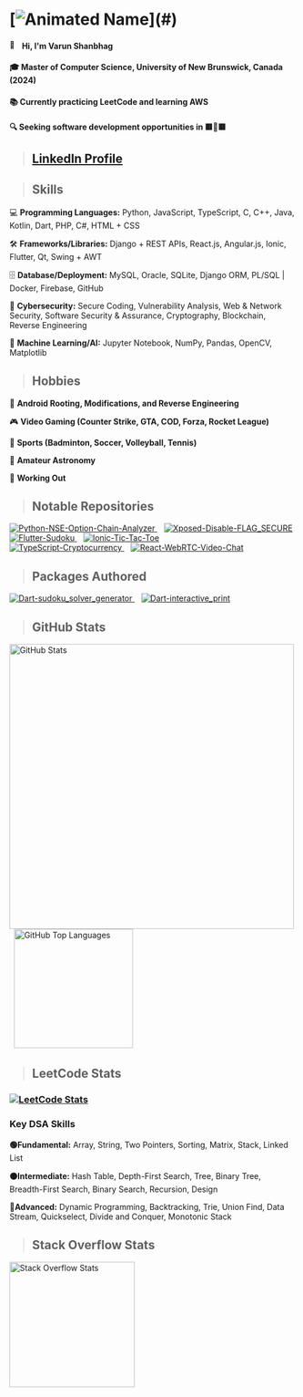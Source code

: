 [//]: # (version: '1.0.1')

# [![Animated Name](https://readme-typing-svg.herokuapp.com?font=Fira+Code&size=30&duration=3500&pause=1000&color=00B200&repeat=false&width=700&height=70&lines=Hello+World%2C+welcome+to+my+profile!)](#)

#### <a href="#"><img src="https://media.giphy.com/media/hvRJCLFzcasrR4ia7z/giphy.gif" width="15" alt="👋"></a>&nbsp; Hi, I'm Varun Shanbhag

#### 🎓 Master of Computer Science, University of New Brunswick, Canada (2024)

#### 📚 Currently practicing LeetCode and learning AWS

#### 🔍 Seeking software development opportunities in 🟥🍁🟥

> ## [LinkedIn Profile](https://www.linkedin.com/in/varun-shanbhag-858b94212/)

> ## Skills

💻 **Programming Languages:** Python, JavaScript, TypeScript, C, C++, Java, Kotlin, Dart, PHP, C#, HTML + CSS

🛠️ **Frameworks/Libraries:** Django + REST APIs, React.js, Angular.js, Ionic, Flutter, Qt, Swing + AWT

🗄️ **Database/Deployment:** MySQL, Oracle, SQLite, Django ORM, PL/SQL | Docker, Firebase, GitHub

🔐 **Cybersecurity:** Secure Coding, Vulnerability Analysis, Web & Network Security, Software Security & Assurance,
Cryptography, Blockchain, Reverse Engineering

🤖 **Machine Learning/AI:** Jupyter Notebook, NumPy, Pandas, OpenCV, Matplotlib

> ## Hobbies

📱 **Android Rooting, Modifications, and Reverse Engineering**

🎮 **Video Gaming (Counter Strike, GTA, COD, Forza, Rocket League)**

🏸 **Sports (Badminton, Soccer, Volleyball, Tennis)**

🔭 **Amateur Astronomy**

💪 **Working Out**

> ## Notable Repositories

<tr>
  <td style="text-align: center;width: 50%">
    <a href="https://github.com/varuns2002/Python-NSE-Option-Chain-Analyzer">
      <img src="https://github-readme-stats.vercel.app/api/pin/?username=varuns2002&repo=Python-NSE-Option-Chain-Analyzer&theme=dark" alt="Python-NSE-Option-Chain-Analyzer" />
    </a>
  </td> &nbsp;&nbsp;
  <td style="text-align: center;width: 50%">
    <a href="https://github.com/varuns2002/Xposed-Disable-FLAG_SECURE">
      <img src="https://github-readme-stats.vercel.app/api/pin/?username=varuns2002&repo=Xposed-Disable-FLAG_SECURE&theme=dark"  alt="Xposed-Disable-FLAG_SECURE" />
    </a>
  </td>
</tr>
<br />
<tr>
  <td style="text-align: center;width: 50%">
    <a href="https://github.com/varuns2002/Flutter-Sudoku">
      <img src="https://github-readme-stats.vercel.app/api/pin/?username=varuns2002&repo=Flutter-Sudoku&theme=dark" alt="Flutter-Sudoku" />
    </a>
  </td> &nbsp;&nbsp;
  <td style="text-align: center;width: 50%">
    <a href="https://github.com/varuns2002/Ionic-Tic-Tac-Toe">
      <img src="https://github-readme-stats.vercel.app/api/pin/?username=varuns2002&repo=Ionic-Tic-Tac-Toe&theme=dark"  alt="Ionic-Tic-Tac-Toe" />
    </a>
  </td>
</tr>
<br />
<tr>
  <td style="text-align: center;width: 50%">
    <a href="https://github.com/varuns2002/TypeScript-Cryptocurrency">
      <img src="https://github-readme-stats.vercel.app/api/pin/?username=varuns2002&repo=TypeScript-Cryptocurrency&theme=dark" alt="TypeScript-Cryptocurrency" />
    </a>
  </td> &nbsp;&nbsp;
  <td style="text-align: center;width: 50%">
    <a href="https://github.com/varuns2002/React-WebRTC-Video-Chat">
      <img src="https://github-readme-stats.vercel.app/api/pin/?username=varuns2002&repo=React-WebRTC-Video-Chat&theme=dark"  alt="React-WebRTC-Video-Chat" />
    </a>
  </td>
</tr>

> ## Packages Authored

<tr>
  <td style="text-align: center;width: 50%">
    <a href="https://github.com/varuns2002/dart-sudoku_solver_generator">
      <img src="https://github-readme-stats.vercel.app/api/pin/?username=varuns2002&repo=dart-sudoku_solver_generator&theme=dark" alt="Dart-sudoku_solver_generator" />
    </a>
  </td> &nbsp;&nbsp;
  <td style="text-align: center;width: 50%">
    <a href="https://github.com/varuns2002/dart-interactive_print">
      <img src="https://github-readme-stats.vercel.app/api/pin/?username=varuns2002&repo=dart-interactive_print&theme=dark" alt="Dart-interactive_print" />
    </a>
  </td>
</tr>

> ## GitHub Stats

<tr>
  <td style="text-align: center;width: 50%">
    <a href="https://github.com/VarunS2002">
      <img src="https://github-readme-stats.vercel.app/api?username=varuns2002&show_icons=true&theme=dark&include_all_commits=true&hide=contribs&rank_icon=percentile&ring_color=73F290&line_height=30&custom_title=VarunS2002" alt="GitHub Stats" width="500px">
    </a>
  </td> &nbsp;
  <td style="text-align: center;width: 50%">
    <a href="https://github.com/VarunS2002">
      <img src="https://github-readme-stats.vercel.app/api/top-langs/?username=varuns2002&layout=compact&langs_count=10&hide=cmake,css,scss,processing&theme=dark" alt="GitHub Top Languages" height="209px">
    </a>
  </td>
</tr>

> ## LeetCode Stats

### [![LeetCode Stats](https://leetcard.jacoblin.cool/VarunS2002?theme=dark&font=Roboto%20Flex&show_rank=false)](https://leetcode.com/u/VarunS2002/)

### Key DSA Skills

**🟢Fundamental:** Array, String, Two Pointers, Sorting, Matrix, Stack, Linked List

**🟠Intermediate:** Hash Table, Depth-First Search, Tree, Binary Tree, Breadth-First Search, Binary Search, Recursion,
Design

**🔴Advanced:** Dynamic Programming, Backtracking, Trie, Union Find, Data Stream, Quickselect, Divide and Conquer,
Monotonic Stack

> ## Stack Overflow Stats

<a href="https://stackoverflow.com/users/13978447/varuns2002">
  <img height="220" src="https://so-stats.vercel.app/api?user=13978447" alt="Stack Overflow Stats"/>
</a>
